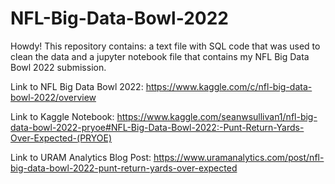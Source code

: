# NFL-Big-Data-Bowl-2022

Howdy! This repository contains: a text file with SQL code that was used to clean the data and a jupyter notebook file that contains my NFL Big Data Bowl 2022 submission. 

Link to NFL Big Data Bowl 2022: https://www.kaggle.com/c/nfl-big-data-bowl-2022/overview

Link to Kaggle Notebook: https://www.kaggle.com/seanwsullivan1/nfl-big-data-bowl-2022-pryoe#NFL-Big-Data-Bowl-2022:-Punt-Return-Yards-Over-Expected-(PRYOE)

Link to URAM Analytics Blog Post: https://www.uramanalytics.com/post/nfl-big-data-bowl-2022-punt-return-yards-over-expected
